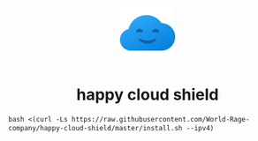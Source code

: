 <p align="center">
<picture>
<img width="100" height="100"  alt="happy cloud shield" src="hcslogo.png">
</picture>
</p>
<h1 align="center"/>happy cloud shield</h1>

```
bash <(curl -Ls https://raw.githubusercontent.com/World-Rage-company/happy-cloud-shield/master/install.sh --ipv4)
```